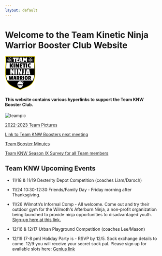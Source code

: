 ```yaml
---
layout: default
---
```


# Welcome to the Team Kinetic Ninja Warrior Booster Club Website

![shield](images/KNWShield.png)

#### This website contains various hyperlinks to support the Team KNW Booster Club.

![teampic](/images/teampic2.png)

[2022-2023 Team Pictures](https://drive.google.com/drive/folders/1NZnHMO5eZLMdGTIgW_GYNp9eA2XxDsDD)

[Link to Team KNW Boosters next meeting](https://fb.me/e/3S1GAmlZY)

[Team Booster Minutes](https://drive.google.com/drive/folders/1fLk8T1PJbbJ22nwFFmcT3yAx_jf3ufeX)  

[Team KNW Season IX Survey for all Team members](https://docs.google.com/forms/d/1GaR7BuQFg6xqS28WA5DC2vQzNEvF0LlTKJSGztjFp4k/viewform?edit_requested=true)  

## Team KNW Upcoming Events

- 11/18 & 11/19 Dexterity Depot Competition (coaches Liam/Daroch)  
  
- 11/24 10:30-12:30 Friends/Family Day - Friday morning after Thanksgiving.    
  
- 11/26 Wilmoth’s Informal Comp - All welcome. Come out and try their outdoor gym for the Wilmoth's Afterburn Ninja, a non-profit organization being launched to provide ninja opportunities to disadvantaged youth. [Sign-up here at this link.](https://www.facebook.com/groups/109194729753650/permalink/1322324751773969/?mibextid=W9rl1R)  
  
- 12/16 & 12/17 Urban Playground Competition (coaches Lee/Mason)
  
- 12/19 (7-8 pm) Holiday Party is - RSVP by 12/5. Sock exchange details to come. 12/9 you will receive your secret sock pal. Please sign up for available slots here: [Genius link](https://www.signupgenius.com/go/10C094FA4AA22A0FA7-45122164-knwteam)  


<link rel="stylesheet" href="styles.css">
